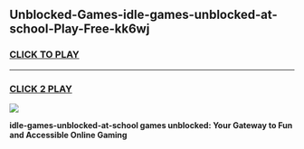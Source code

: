 
## Unblocked-Games-idle-games-unblocked-at-school-Play-Free-kk6wj
<h3>
<a href="https://premium76.site?title=idle-games-unblocked-at-school&ref=22A">CLICK TO PLAY</a></h3>
<hr>

<h3>
<a href="https://premium76.site?title=idle-games-unblocked-at-school&ref=22A">CLICK 2 PLAY</a>
  
</h3>

<a href="https://premium76.site?title=idle-games-unblocked-at-school&ref=22A"><img src="https://clearcache.store/games.png"></a>


**idle-games-unblocked-at-school games unblocked: Your Gateway to Fun and Accessible Online Gaming**
